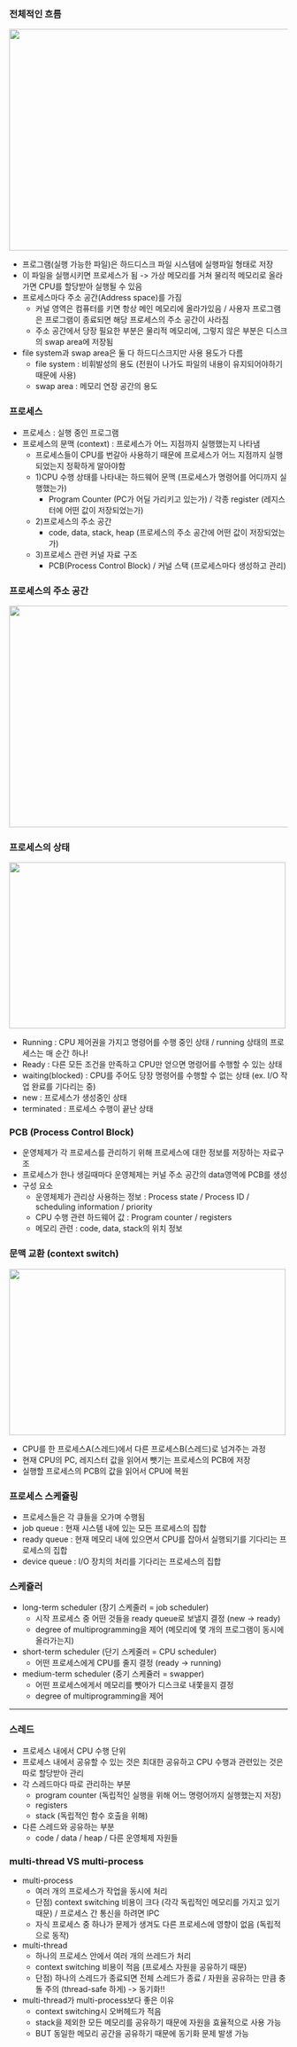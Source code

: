### 전체적인 흐름
<img src="https://user-images.githubusercontent.com/49056225/116198048-72da0a80-a770-11eb-999d-eb74055c200e.png" width="600" height="400"><br>
- 프로그램(실행 가능한 파일)은 하드디스크 파일 시스템에 실행파일 형태로 저장
- 이 파일을 실행시키면 프로세스가 됨 -> 가상 메모리를 거쳐 물리적 메모리로 올라가면 CPU를 할당받아 실행될 수 있음
- 프로세스마다 주소 공간(Address space)를 가짐
  - 커널 영역은 컴퓨터를 키면 항상 메인 메모리에 올라가있음 / 사용자 프로그램은 프로그램이 종료되면 해당 프로세스의 주소 공간이 사라짐
  - 주소 공간에서 당장 필요한 부분은 물리적 메모리에, 그렇지 않은 부분은 디스크의 swap area에 저장됨
- file system과 swap area은 둘 다 하드디스크지만 사용 용도가 다름
  - file system : 비휘발성의 용도 (전원이 나가도 파일의 내용이 유지되어야하기 때문에 사용)
  - swap area : 메모리 연장 공간의 용도 
  
### 프로세스
- 프로세스 : 실행 중인 프로그램
- 프로세스의 문맥 (context) : 프로세스가 어느 지점까지 실행했는지 나타냄
  - 프로세스들이 CPU를 번갈아 사용하기 때문에 프로세스가 어느 지점까지 실행되었는지 정확하게 알아야함
  - 1)CPU 수행 상태를 나타내는 하드웨어 문맥 (프로세스가 명령어를 어디까지 실행했는가)
    - Program Counter (PC가 어딜 가리키고 있는가) / 각종 register (레지스터에 어떤 값이 저장되었는가)
  - 2)프로세스의 주소 공간
    - code, data, stack, heap (프로세스의 주소 공간에 어떤 값이 저장되었는가) 
  - 3)프로세스 관련 커널 자료 구조
    - PCB(Process Control Block) / 커널 스택 (프로세스마다 생성하고 관리) 

### 프로세스의 주소 공간
<img src="https://user-images.githubusercontent.com/49056225/116216546-b4c07c00-a783-11eb-9f47-a270a573cf1f.png" width="600" height="400"><br>

### 프로세스의 상태
<img src="https://user-images.githubusercontent.com/49056225/116199452-1972db00-a772-11eb-860e-a528ff316759.png" width="500" height="300"><br>
- Running : CPU 제어권을 가지고 명령어를 수행 중인 상태 / running 상태의 프로세스는 매 순간 하나!
- Ready : 다른 모든 조건을 만족하고 CPU만 얻으면 명령어를 수행할 수 있는 상태
- waiting(blocked) : CPU를 주어도 당장 명령어를 수행할 수 없는 상태 (ex. I/O 작업 완료를 기다리는 중)
- new : 프로세스가 생성중인 상태
- terminated : 프로세스 수행이 끝난 상태
  
### PCB (Process Control Block)
- 운영체제가 각 프로세스를 관리하기 위해 프로세스에 대한 정보를 저장하는 자료구조
- 프로세스가 한나 생길때마다 운영체제는 커널 주소 공간의 data영역에 PCB를 생성
- 구성 요소
  - 운영체제가 관리상 사용하는 정보 : Process state / Process ID / scheduling information / priority
  - CPU 수행 관련 하드웨어 값 : Program counter / registers
  - 메모리 관련 : code, data, stack의 위치 정보
    
### 문맥 교환 (context switch)
<img src="https://user-images.githubusercontent.com/49056225/116798336-500d7480-ab29-11eb-9f31-254b30607952.png" width="500" height="300"><br>
- CPU를 한 프로세스A(스레드)에서 다른 프로세스B(스레드)로 넘겨주는 과정
- 현재 CPU의 PC, 레지스터 값을 읽어서 뺏기는 프로세스의 PCB에 저장
- 실행할 프로세스의 PCB의 값을 읽어서 CPU에 복원

### 프로세스 스케쥴링
- 프로세스들은 각 큐들을 오가며 수행됨
- job queue : 현재 시스템 내에 있는 모든 프로세스의 집합
- ready queue : 현재 메모리 내에 있으면서 CPU를 잡아서 실행되기를 기다리는 프로세스의 집합
- device queue : I/O 장치의 처리를 기다리는 프로세스의 집합

### 스케쥴러
- long-term scheduler (장기 스케줄러 = job scheduler)
  - 시작 프로세스 중 어떤 것들을 ready queue로 보낼지 결정 (new -> ready)
  - degree of multiprogramming을 제어 (메모리에 몇 개의 프로그램이 동시에 올라가는지) 
- short-term scheduler (단기 스케줄러 = CPU scheduler)
  - 어떤 프로세스에게 CPU를 줄지 결정 (ready -> running) 
- medium-term scheduler (중기 스케쥴러 = swapper)
  - 어떤 프로세스에게서 메모리를 뺏아가 디스크로 내쫓을지 결정
  - degree of multiprogramming을 제어

---
### 스레드
- 프로세스 내에서 CPU 수행 단위
- 프로세스 내에서 공유할 수 있는 것은 최대한 공유하고 CPU 수행과 관련있는 것은 따로 할당받아 관리
- 각 스레드마다 따로 관리하는 부분 
  - program counter (독립적인 실행을 위해 어느 명령어까지 실행했는지 저장)
  - registers
  - stack (독립적인 함수 호출을 위해)
- 다른 스레드와 공유하는 부분
  - code / data / heap / 다른 운영체제 자원들 

### multi-thread VS multi-process
- multi-process
  - 여러 개의 프로세스가 작업을 동시에 처리
  - 단점) context switching 비용이 크다 (각각 독립적인 메모리를 가지고 있기 때문) / 프로세스 간 통신을 하려면 IPC
  - 자식 프로세스 중 하나가 문제가 생겨도 다른 프로세스에 영향이 없음 (독립적으로 동작)
- multi-thread
  - 하나의 프로세스 안에서 여러 개의 쓰레드가 처리
  - context switching 비용이 적음 (프로세스 자원을 공유하기 때문)
  - 단점) 하나의 스레드가 종료되면 전체 스레드가 종료 / 자원을 공유하는 만큼 충돌 주의 (thread-safe 하게) -> 동기화!!
- multi-thread가 multi-process보다 좋은 이유
  - context switching시 오버헤드가 적음
  - stack을 제외한 모든 메모리를 공유하기 때문에 자원을 효율적으로 사용 가능
  - BUT 동일한 메모리 공간을 공유하기 때문에 동기화 문제 발생 가능
